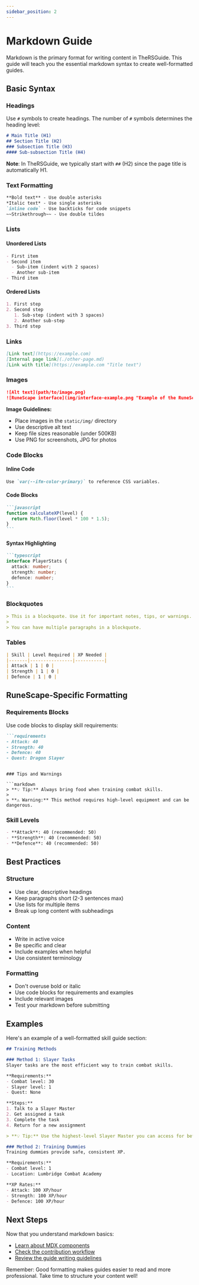 ```yaml
---
sidebar_position: 2
---
```


# Markdown Guide

Markdown is the primary format for writing content in TheRSGuide. This guide will teach you the essential markdown syntax to create well-formatted guides.

## Basic Syntax

### Headings

Use `#` symbols to create headings. The number of `#` symbols determines the heading level:

```markdown
# Main Title (H1)
## Section Title (H2)
### Subsection Title (H3)
#### Sub-subsection Title (H4)
```

**Note**: In TheRSGuide, we typically start with `##` (H2) since the page title is automatically H1.

### Text Formatting

```markdown
**Bold text** - Use double asterisks
*Italic text* - Use single asterisks
`inline code` - Use backticks for code snippets
~~Strikethrough~~ - Use double tildes
```

### Lists

#### Unordered Lists
```markdown
- First item
- Second item
  - Sub-item (indent with 2 spaces)
  - Another sub-item
- Third item
```

#### Ordered Lists
```markdown
1. First step
2. Second step
   1. Sub-step (indent with 3 spaces)
   2. Another sub-step
3. Third step
```

### Links

```markdown
[Link text](https://example.com)
[Internal page link](./other-page.md)
[Link with title](https://example.com "Title text")
```

### Images

```markdown
![Alt text](path/to/image.png)
![RuneScape interface](img/interface-example.png "Example of the RuneScape interface")
```

**Image Guidelines:**
- Place images in the `static/img/` directory
- Use descriptive alt text
- Keep file sizes reasonable (under 500KB)
- Use PNG for screenshots, JPG for photos

### Code Blocks

#### Inline Code
```markdown
Use `var(--ifm-color-primary)` to reference CSS variables.
```

#### Code Blocks
````markdown
```javascript
function calculateXP(level) {
  return Math.floor(level * 100 * 1.5);
}
```
````

#### Syntax Highlighting
````markdown
```typescript
interface PlayerStats {
  attack: number;
  strength: number;
  defence: number;
}
```
````

### Blockquotes

```markdown
> This is a blockquote. Use it for important notes, tips, or warnings.
> 
> You can have multiple paragraphs in a blockquote.
```

### Tables

```markdown
| Skill | Level Required | XP Needed |
|-------|----------------|-----------|
| Attack | 1 | 0 |
| Strength | 1 | 0 |
| Defence | 1 | 0 |
```

## RuneScape-Specific Formatting

### Requirements Blocks

Use code blocks to display skill requirements:

```markdown
```requirements
- Attack: 40
- Strength: 40
- Defence: 40
- Quest: Dragon Slayer
```
```

### Tips and Warnings

```markdown
> **💡 Tip:** Always bring food when training combat skills.
> 
> **⚠️ Warning:** This method requires high-level equipment and can be dangerous.
```

### Skill Levels

```markdown
- **Attack**: 40 (recommended: 50)
- **Strength**: 40 (recommended: 50)
- **Defence**: 40 (recommended: 50)
```

## Best Practices

### Structure
- Use clear, descriptive headings
- Keep paragraphs short (2-3 sentences max)
- Use lists for multiple items
- Break up long content with subheadings

### Content
- Write in active voice
- Be specific and clear
- Include examples when helpful
- Use consistent terminology

### Formatting
- Don't overuse bold or italic
- Use code blocks for requirements and examples
- Include relevant images
- Test your markdown before submitting

## Examples

Here's an example of a well-formatted skill guide section:

```markdown
## Training Methods

### Method 1: Slayer Tasks
Slayer tasks are the most efficient way to train combat skills.

**Requirements:**
- Combat level: 30
- Slayer level: 1
- Quest: None

**Steps:**
1. Talk to a Slayer Master
2. Get assigned a task
3. Complete the task
4. Return for a new assignment

> **💡 Tip:** Use the highest-level Slayer Master you can access for better tasks.

### Method 2: Training Dummies
Training dummies provide safe, consistent XP.

**Requirements:**
- Combat level: 1
- Location: Lumbridge Combat Academy

**XP Rates:**
- Attack: 100 XP/hour
- Strength: 100 XP/hour
- Defence: 100 XP/hour
```

## Next Steps

Now that you understand markdown basics:
- [Learn about MDX components](./mdx-components)
- [Check the contribution workflow](./contribution-workflow)
- [Review the guide writing guidelines](./guide-writing)

Remember: Good formatting makes guides easier to read and more professional. Take time to structure your content well!
